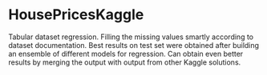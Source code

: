 # HousePricesKaggle
Tabular dataset regression.
Filling the missing values smartly according to dataset documentation. Best results on test set were obtained after building an ensemble of different models for regression. Can obtain even better results by merging the output with output from other Kaggle solutions.
